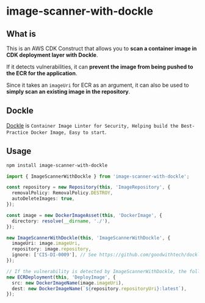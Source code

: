 # image-scanner-with-dockle

## What is

This is an AWS CDK Construct that allows you to **scan a container image in CDK deployment layer with Dockle**.

If it detects vulnerabilities, it can **prevent the image from being pushed to the ECR for the application**.

Since it takes an `imageUri` for ECR as an argument, it can also be used to **simply scan an existing image in the repository**.

## Dockle

[Dockle](https://github.com/goodwithtech/dockle) is `Container Image Linter for Security, Helping build the Best-Practice Docker Image, Easy to start`.

## Usage

```sh
npm install image-scanner-with-dockle
```

```ts
import { ImageScannerWithDockle } from 'image-scanner-with-dockle';

const repository = new Repository(this, 'ImageRepository', {
  removalPolicy: RemovalPolicy.DESTROY,
  autoDeleteImages: true,
});

const image = new DockerImageAsset(this, 'DockerImage', {
  directory: resolve(__dirname, './'),
});

new ImageScannerWithDockle(this, 'ImageScannerWithDockle', {
  imageUri: image.imageUri,
  repository: image.repository,
  ignore: ['CIS-DI-0009'], // See https://github.com/goodwithtech/dockle#checkpoint-summary
});

// If the vulnerability is detected by ImageScannerWithDockle, the following will not be executed, deployment will fail.
new ECRDeployment(this, 'DeployImage', {
  src: new DockerImageName(image.imageUri),
  dest: new DockerImageName(`${repository.repositoryUri}:latest`),
});
```

